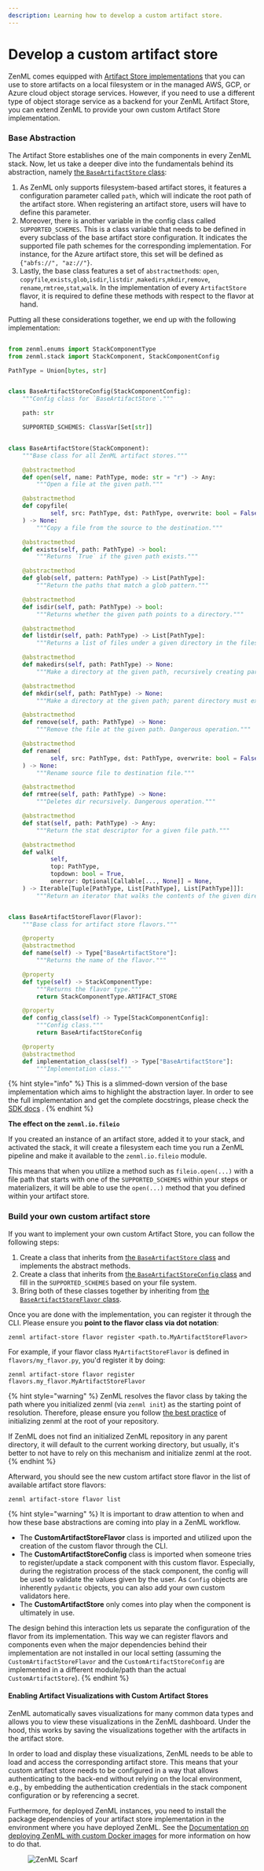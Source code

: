 ```yaml
---
description: Learning how to develop a custom artifact store.
---
```


# Develop a custom artifact store

ZenML comes equipped with [Artifact Store implementations](artifact-stores.md#artifact-store-flavors) that you can use
to store artifacts on a local filesystem or in the managed AWS, GCP, or Azure cloud object storage services. However, if
you need to use a different type of object storage service as a backend for your ZenML Artifact Store, you can extend
ZenML to provide your own custom Artifact Store implementation.

### Base Abstraction

The Artifact Store establishes one of the main components in every ZenML stack. Now, let us take a deeper dive into the
fundamentals behind its abstraction,
namely [the `BaseArtifactStore` class](https://sdkdocs.zenml.io/latest/core\_code\_docs/core-artifact\_stores/#zenml.artifact\_stores.base\_artifact\_store.BaseArtifactStore):

1. As ZenML only supports filesystem-based artifact stores, it features a configuration parameter called `path`, which
   will indicate the root path of the artifact store. When registering an artifact store, users will have to define this
   parameter.
2. Moreover, there is another variable in the config class called `SUPPORTED_SCHEMES`. This is a class variable that
   needs to be defined in every subclass of the base artifact store configuration. It indicates the supported file path
   schemes for the corresponding implementation. For instance, for the Azure artifact store, this set will be defined
   as `{"abfs://", "az://"}`.
3. Lastly, the base class features a set of `abstractmethod`s: `open`, `copyfile`,`exists`,`glob`,`isdir`,`listdir`
   ,`makedirs`,`mkdir`,`remove`, `rename`,`rmtree`,`stat`,`walk`. In the implementation of every `ArtifactStore` flavor,
   it is required to define these methods with respect to the flavor at hand.

Putting all these considerations together, we end up with the following implementation:

```python

from zenml.enums import StackComponentType
from zenml.stack import StackComponent, StackComponentConfig

PathType = Union[bytes, str]


class BaseArtifactStoreConfig(StackComponentConfig):
    """Config class for `BaseArtifactStore`."""

    path: str

    SUPPORTED_SCHEMES: ClassVar[Set[str]]


class BaseArtifactStore(StackComponent):
    """Base class for all ZenML artifact stores."""

    @abstractmethod
    def open(self, name: PathType, mode: str = "r") -> Any:
        """Open a file at the given path."""

    @abstractmethod
    def copyfile(
            self, src: PathType, dst: PathType, overwrite: bool = False
    ) -> None:
        """Copy a file from the source to the destination."""

    @abstractmethod
    def exists(self, path: PathType) -> bool:
        """Returns `True` if the given path exists."""

    @abstractmethod
    def glob(self, pattern: PathType) -> List[PathType]:
        """Return the paths that match a glob pattern."""

    @abstractmethod
    def isdir(self, path: PathType) -> bool:
        """Returns whether the given path points to a directory."""

    @abstractmethod
    def listdir(self, path: PathType) -> List[PathType]:
        """Returns a list of files under a given directory in the filesystem."""

    @abstractmethod
    def makedirs(self, path: PathType) -> None:
        """Make a directory at the given path, recursively creating parents."""

    @abstractmethod
    def mkdir(self, path: PathType) -> None:
        """Make a directory at the given path; parent directory must exist."""

    @abstractmethod
    def remove(self, path: PathType) -> None:
        """Remove the file at the given path. Dangerous operation."""

    @abstractmethod
    def rename(
            self, src: PathType, dst: PathType, overwrite: bool = False
    ) -> None:
        """Rename source file to destination file."""

    @abstractmethod
    def rmtree(self, path: PathType) -> None:
        """Deletes dir recursively. Dangerous operation."""

    @abstractmethod
    def stat(self, path: PathType) -> Any:
        """Return the stat descriptor for a given file path."""

    @abstractmethod
    def walk(
            self,
            top: PathType,
            topdown: bool = True,
            onerror: Optional[Callable[..., None]] = None,
    ) -> Iterable[Tuple[PathType, List[PathType], List[PathType]]]:
        """Return an iterator that walks the contents of the given directory."""


class BaseArtifactStoreFlavor(Flavor):
    """Base class for artifact store flavors."""

    @property
    @abstractmethod
    def name(self) -> Type["BaseArtifactStore"]:
        """Returns the name of the flavor."""

    @property
    def type(self) -> StackComponentType:
        """Returns the flavor type."""
        return StackComponentType.ARTIFACT_STORE

    @property
    def config_class(self) -> Type[StackComponentConfig]:
        """Config class."""
        return BaseArtifactStoreConfig

    @property
    @abstractmethod
    def implementation_class(self) -> Type["BaseArtifactStore"]:
        """Implementation class."""
```

{% hint style="info" %}
This is a slimmed-down version of the base implementation which aims to highlight the abstraction layer. In order to see
the full implementation and get the complete docstrings, please check
the [SDK docs](https://sdkdocs.zenml.io/latest/core\_code\_docs/core-artifact\_stores/#zenml.artifact\_stores.base\_artifact\_store.BaseArtifactStore)
.
{% endhint %}

**The effect on the `zenml.io.fileio`**

If you created an instance of an artifact store, added it to your stack, and activated the stack, it will create a
filesystem each time you run a ZenML pipeline and make it available to the `zenml.io.fileio` module.

This means that when you utilize a method such as `fileio.open(...)` with a file path that starts with one of
the `SUPPORTED_SCHEMES` within your steps or materializers, it will be able to use the `open(...)` method that you
defined within your artifact store.

### Build your own custom artifact store

If you want to implement your own custom Artifact Store, you can follow the following steps:

1. Create a class that inherits
   from [the `BaseArtifactStore` class](https://sdkdocs.zenml.io/latest/core\_code\_docs/core-artifact\_stores/#zenml.artifact\_stores.base\_artifact\_store.BaseArtifactStore)
   and implements the abstract methods.
2. Create a class that inherits from [the `BaseArtifactStoreConfig` class](custom.md) and fill in
   the `SUPPORTED_SCHEMES` based on your file system.
3. Bring both of these classes together by inheriting from [the `BaseArtifactStoreFlavor` class](custom.md).

Once you are done with the implementation, you can register it through the CLI. Please ensure you **point to the flavor
class via dot notation**:

```shell
zenml artifact-store flavor register <path.to.MyArtifactStoreFlavor>
```

For example, if your flavor class `MyArtifactStoreFlavor` is defined in `flavors/my_flavor.py`, you'd register it by
doing:

```shell
zenml artifact-store flavor register flavors.my_flavor.MyArtifactStoreFlavor
```

{% hint style="warning" %}
ZenML resolves the flavor class by taking the path where you initialized zenml (via `zenml init`) as the starting point
of resolution. Therefore, please ensure you
follow [the best practice](/docs/book/user-guide/starter-guide/follow-best-practices.md) of initializing zenml
at the root of your repository.

If ZenML does not find an initialized ZenML repository in any parent directory, it will default to the current working
directory, but usually, it's better to not have to rely on this mechanism and initialize zenml at the root.
{% endhint %}

Afterward, you should see the new custom artifact store flavor in the list of available artifact store flavors:

```shell
zenml artifact-store flavor list
```

{% hint style="warning" %}
It is important to draw attention to when and how these base abstractions are coming into play in a ZenML workflow.

* The **CustomArtifactStoreFlavor** class is imported and utilized upon the creation of the custom flavor through the
  CLI.
* The **CustomArtifactStoreConfig** class is imported when someone tries to register/update a stack component with this
  custom flavor. Especially, during the registration process of the stack component, the config will be used to validate
  the values given by the user. As `Config` objects are inherently `pydantic` objects, you can also add your own custom
  validators here.
* The **CustomArtifactStore** only comes into play when the component is ultimately in use.

The design behind this interaction lets us separate the configuration of the flavor from its implementation. This way we
can register flavors and components even when the major dependencies behind their implementation are not installed in
our local setting (assuming the `CustomArtifactStoreFlavor` and the `CustomArtifactStoreConfig` are implemented in a
different module/path than the actual `CustomArtifactStore`).
{% endhint %}

#### Enabling Artifact Visualizations with Custom Artifact Stores

ZenML automatically saves visualizations for many common data types and allows you to view these visualizations in the
ZenML dashboard. Under the hood, this works by saving the visualizations together with the artifacts in the artifact
store.

In order to load and display these visualizations, ZenML needs to be able to load and access the corresponding artifact
store. This means that your custom artifact store needs to be configured in a way that allows authenticating to the
back-end without relying on the local environment, e.g., by embedding the authentication credentials in the stack
component configuration or by referencing a secret.

Furthermore, for deployed ZenML instances, you need to install the package 
dependencies of your artifact store implementation in the environment where you 
have deployed ZenML. See the
[Documentation on deploying ZenML with custom Docker images](../../../platform-guide/set-up-your-mlops-platform/deploy-zenml/deploy-with-custom-image.md)
for more information on how to do that.

<!-- For scarf -->
<figure><img alt="ZenML Scarf" referrerpolicy="no-referrer-when-downgrade" src="https://static.scarf.sh/a.png?x-pxid=f0b4f458-0a54-4fcd-aa95-d5ee424815bc" /></figure>

